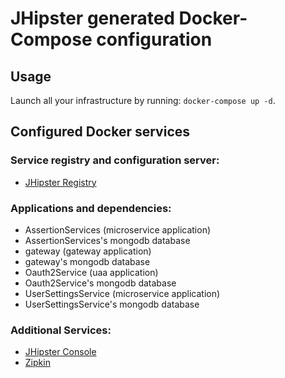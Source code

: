 # JHipster generated Docker-Compose configuration

## Usage

Launch all your infrastructure by running: `docker-compose up -d`.

## Configured Docker services

### Service registry and configuration server:

- [JHipster Registry](http://localhost:8761)

### Applications and dependencies:

- AssertionServices (microservice application)
- AssertionServices's mongodb database
- gateway (gateway application)
- gateway's mongodb database
- Oauth2Service (uaa application)
- Oauth2Service's mongodb database
- UserSettingsService (microservice application)
- UserSettingsService's mongodb database

### Additional Services:

- [JHipster Console](http://localhost:5601)
- [Zipkin](http://localhost:9411)
